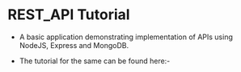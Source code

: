 # REST_API Tutorial
- A basic application demonstrating implementation of APIs using NodeJS, Express and MongoDB.

- The tutorial for the same can be found here:- 
